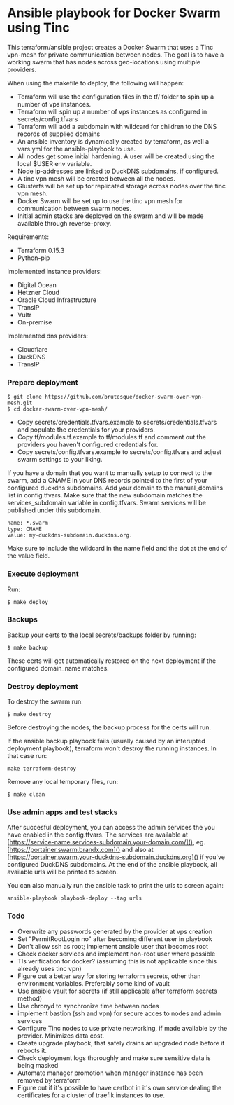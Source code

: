 # Ansible playbook for Docker Swarm using Tinc
This terraform/ansible project creates a Docker Swarm that uses a Tinc vpn-mesh for private communication between nodes. 
The goal is to have a working swarm that has nodes across geo-locations using multiple providers.

When using the makefile to deploy, the following will happen:
- Terraform will use the configuration files in the tf/ folder to spin up a number of vps instances.
- Terraform will spin up a number of vps instances as configured in secrets/config.tfvars
- Terraform will add a subdomain with wildcard for children to the DNS records of supplied domains 
- An ansible inventory is dynamically created by terraform, as well a vars.yml for the ansible-playbook to use.
- All nodes get some initial hardening. A user will be created using the local $USER env variable.
- Node ip-addresses are linked to DuckDNS subdomains, if configured.
- A tinc vpn mesh will be created between all the nodes.
- Glusterfs will be set up for replicated storage across nodes over the tinc vpn mesh.
- Docker Swarm will be set up to use the tinc vpn mesh for communication between swarm nodes.
- Initial admin stacks are deployed on the swarm and will be made available through reverse-proxy.

Requirements:
- Terraform 0.15.3
- Python-pip

Implemented instance providers:
- Digital Ocean
- Hetzner Cloud
- Oracle Cloud Infrastructure
- TransIP
- Vultr
- On-premise

Implemented dns providers:
- Cloudflare
- DuckDNS
- TransIP

### Prepare deployment

```
$ git clone https://github.com/brutesque/docker-swarm-over-vpn-mesh.git
$ cd docker-swarm-over-vpn-mesh/
```

- Copy secrets/credentials.tfvars.example to secrets/credentials.tfvars and populate the credentials for your providers.
- Copy tf/modules.tf.example to tf/modules.tf and comment out the providers you haven't configured credentials for.
- Copy secrets/config.tfvars.example to secrets/config.tfvars and adjust swarm settings to your liking.

If you have a domain that you want to manually setup to connect to the swarm, add a CNAME in your DNS records pointed to 
the first of your configured duckdns subdomains. Add your domain to the manual_domains list in config.tfvars. Make sure
that the new subdomain matches the services_subdomain variable in config.tfvars. Swarm services will be published under
this subdomain.

```
name: *.swarm
type: CNAME
value: my-duckdns-subdomain.duckdns.org.
```
Make sure to include the wildcard in the name field and the dot at the end of the value field.

### Execute deployment

Run:
```
$ make deploy
```

### Backups

Backup your certs to the local secrets/backups folder by running:
```
$ make backup
```
These certs will get automatically restored on the next deployment if the configured domain_name matches.

### Destroy deployment

To destroy the swarm run:
```
$ make destroy
```
Before destroying the nodes, the backup process for the certs will run.


If the ansible backup playbook fails (usually caused by an interupted deployment playbook), terraform won't destroy the running instances. In that case run:
```
make terraform-destroy
```

Remove any local temporary files, run:
```
$ make clean
```

### Use admin apps and test stacks

After succesful deployment, you can access the admin services the you have enabled in the config.tfvars. The services are
available at [https://service-name.services-subdomain.your-domain.com/](), eg. [https://portainer.swarm.brandx.com]()
and also at [https://portainer.swarm.your-duckdns-subdomain.duckdns.org]() if you've configured DuckDNS subdomains.
At the end of the  ansible playbook, all available urls will be printed to screen.

You can also manually run the ansible task to print the urls to screen again:
```
ansible-playbook playbook-deploy --tag urls
```

### Todo
- Overwrite any passwords generated by the provider at vps creation
- Set "PermitRootLogin no" after becoming different user in playbook
- Don't allow ssh as root; implement ansible user that becomes root
- Check docker services and implement non-root user where possible
- Tls verification for docker? (assuming this is not applicable since this already uses tinc vpn)
- Figure out a better way for storing terraform secrets, other than environment variables. Preferably some kind of vault
- Use ansible vault for secrets (if still applicable after terraform secrets method)
- Use chronyd to synchronize time between nodes
- implement bastion (ssh and vpn) for secure acces to nodes and admin services
- Configure Tinc nodes to use private networking, if made available by the provider. Minimizes data cost.
- Create upgrade playbook, that safely drains an upgraded node before it reboots it.
- Check deployment logs thoroughly and make sure sensitive data is being masked
- Automate manager promotion when manager instance has been removed by terraform
- Figure out if it's possible to have certbot in it's own service dealing the certificates for a cluster of traefik instances to use.
